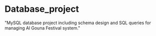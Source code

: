 # Database_project
"MySQL database project including schema design and SQL queries for managing  Al Gouna Festival system."

